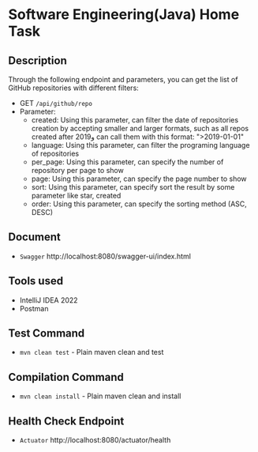 # Software Engineering(Java) Home Task

## Description

Through the following endpoint and parameters, you can get the list of GitHub repositories with different filters:

- GET `/api/github/repo`
- Parameter:
    - created:  Using this parameter, can filter the date of repositories creation by accepting smaller and larger
      formats, such as all repos created after 2019و can call them with this format: ">2019-01-01"
    - language: Using this parameter, can filter the programing language of repositories
    - per_page: Using this parameter, can specify the number of repository per page to show
    - page:     Using this parameter, can specify the page number to show
    - sort:     Using this parameter, can specify sort the result by some parameter like star, created
    - order:    Using this parameter, can specify the sorting method (ASC, DESC)

## Document

- `Swagger` http://localhost:8080/swagger-ui/index.html

## Tools used

- IntelliJ IDEA 2022
- Postman

## Test Command

- `mvn clean test` - Plain maven clean and test

## Compilation Command

- `mvn clean install` - Plain maven clean and install

## Health Check Endpoint

- `Actuator` http://localhost:8080/actuator/health
